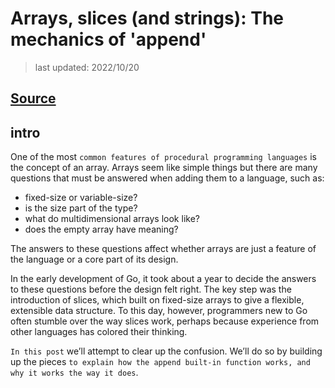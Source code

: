 # Arrays, slices (and strings): The mechanics of 'append'

> last updated: 2022/10/20

## [Source](https://go.dev/blog/slices)

## intro

One of the most `common features of procedural programming languages` is the concept of an array. Arrays seem like simple things but there are many questions that must be answered when adding them to a language, such as:

- fixed-size or variable-size?
- is the size part of the type?
- what do multidimensional arrays look like?
- does the empty array have meaning?

The answers to these questions affect whether arrays are just a feature of the language or a core part of its design.

In the early development of Go, it took about a year to decide the answers to these questions before the design felt right. The key step was the introduction of slices, which built on fixed-size arrays to give a flexible, extensible data structure. To this day, however, programmers new to Go often stumble over the way slices work, perhaps because experience from other languages has colored their thinking.

`In this post` we’ll attempt to clear up the confusion. We’ll do so by building up the pieces `to explain how the append built-in function works, and why it works the way it does`.
